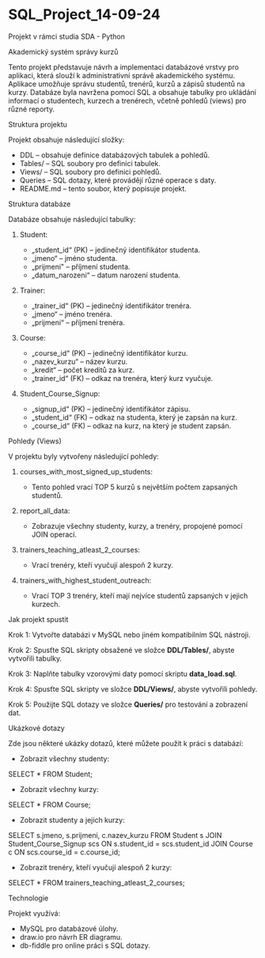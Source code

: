 # SQL_Project_14-09-24
Projekt v rámci studia SDA - Python


Akademický systém správy kurzů

Tento projekt představuje návrh a implementaci databázové vrstvy pro aplikaci, která slouží k administrativní správě akademického systému. Aplikace umožňuje správu studentů, trenérů, kurzů a zápisů studentů na kurzy. Databáze byla navržena pomocí SQL a obsahuje tabulky pro ukládání informací o studentech, kurzech a trenérech, včetně pohledů (views) pro různé reporty.

 Struktura projektu

Projekt obsahuje následující složky:

- DDL – obsahuje definice databázových tabulek a pohledů.
- Tables/ – SQL soubory pro definici tabulek.
- Views/ – SQL soubory pro definici pohledů.
- Queries – SQL dotazy, které provádějí různé operace s daty.
- README.md – tento soubor, který popisuje projekt.

Struktura databáze

Databáze obsahuje následující tabulky:

1. Student:
   - „student_id“ (PK) – jedinečný identifikátor studenta.
   - „jmeno“ – jméno studenta.
   - „prijmeni" – příjmení studenta.
   - „datum_narozeni“ – datum narození studenta.

2. Trainer:
   - „trainer_id“ (PK) – jedinečný identifikátor trenéra.
   - „jmeno“ – jméno trenéra.
   - „prijmeni“ – příjmení trenéra.

3. Course:
   - „course_id“ (PK) – jedinečný identifikátor kurzu.
   - „nazev_kurzu“ – název kurzu.
   - „kredit“ – počet kreditů za kurz.
   - „trainer_id“ (FK) – odkaz na trenéra, který kurz vyučuje.

4. Student_Course_Signup:
   - „signup_id“ (PK) – jedinečný identifikátor zápisu.
   - „student_id“ (FK) – odkaz na studenta, který je zapsán na kurz.
   - „course_id“ (FK) – odkaz na kurz, na který je student zapsán.

Pohledy (Views)

V projektu byly vytvořeny následující pohledy:

1. courses_with_most_signed_up_students:
   - Tento pohled vrací TOP 5 kurzů s největším počtem zapsaných studentů.

2. report_all_data:
   - Zobrazuje všechny studenty, kurzy, a trenéry, propojené pomocí JOIN operací.

3. trainers_teaching_atleast_2_courses:
   - Vrací trenéry, kteří vyučují alespoň 2 kurzy.

4. trainers_with_highest_student_outreach:
   - Vrací TOP 3 trenéry, kteří mají nejvíce studentů zapsaných v jejich kurzech.

Jak projekt spustit

Krok 1: Vytvořte databázi v MySQL nebo jiném kompatibilním SQL nástroji.

Krok 2: Spusťte SQL skripty obsažené ve složce **DDL/Tables/**, abyste vytvořili tabulky.

Krok 3: Naplňte tabulky vzorovými daty pomocí skriptu **data_load.sql**.

Krok 4: Spusťte SQL skripty ve složce **DDL/Views/**, abyste vytvořili pohledy.

Krok 5: Použijte SQL dotazy ve složce **Queries/** pro testování a zobrazení dat.



Ukázkové dotazy

Zde jsou některé ukázky dotazů, které můžete použít k práci s databází:

- Zobrazit všechny studenty:

 SELECT * FROM Student;


- Zobrazit všechny kurzy:

SELECT * FROM Course;


- Zobrazit studenty a jejich kurzy:

SELECT s.jmeno, s.prijmeni, c.nazev_kurzu
FROM Student s
JOIN Student_Course_Signup scs ON s.student_id = scs.student_id
JOIN Course c ON scs.course_id = c.course_id;


- Zobrazit trenéry, kteří vyučují alespoň 2 kurzy:

SELECT * FROM trainers_teaching_atleast_2_courses;


Technologie

Projekt využívá:
- MySQL pro databázové úlohy.
- draw.io pro návrh ER diagramu.
- db-fiddle pro online práci s SQL dotazy.
